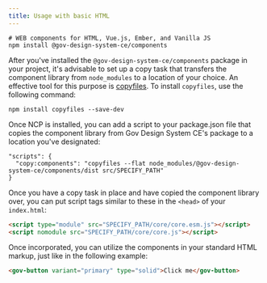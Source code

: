 ```yaml
---
title: Usage with basic HTML
---
```


```shell
# WEB components for HTML, Vue.js, Ember, and Vanilla JS
npm install @gov-design-system-ce/components
```

After you've installed the `@gov-design-system-ce/components` package in your project, it's advisable to set up a copy
task that transfers the component library from `node_modules` to a location of your choice. An effective tool for this
purpose is [copyfiles](https://www.npmjs.com/package/copyfiles). To install `copyfiles`, use the following command:

```shell
npm install copyfiles --save-dev
```

Once NCP is installed, you can add a script to your package.json file that copies the component library from Gov Design
System CE's
package to a location you've designated:

```shell
"scripts": {
  "copy:components": "copyfiles --flat node_modules/@gov-design-system-ce/components/dist src/SPECIFY_PATH"
}
```

Once you have a copy task in place and have copied the component library over, you can put script tags similar to these
in the `<head>` of your `index.html`:

```html
<script type="module" src="SPECIFY_PATH/core/core.esm.js"></script>
<script nomodule src="SPECIFY_PATH/core/core.js"></script>
```

Once incorporated, you can utilize the components in your standard HTML markup, just like in the following example:

```html
<gov-button variant="primary" type="solid">Click me</gov-button>
```
